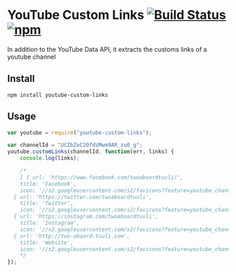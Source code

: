 # YouTube Custom Links  [![Build Status](https://travis-ci.org/thomasbrueggemann/youtube-custom-links.svg?branch=master)](https://travis-ci.org/thomasbrueggemann/youtube-custom-links) [![npm](https://img.shields.io/badge/npm-1.0.2-blue.svg)](https://www.npmjs.com/package/youtube-custom-links)
In addition to the YouTube Data API, it extracts the customs links of a youtube channel

## Install

`npm install youtube-custom-links`

## Usage

```javascript
var youtube = require("youtube-custom-links");

var channelId = "UCZbZeC2OfdVMwm9AR_zu0_g";
youtube.customLinks(channelId, function(err, links) {
	console.log(links);

	/*
	[ { url: 'https://www.facebook.com/twoaboardtuuli/',
    title: 'Facebook',
    icon: '//s2.googleusercontent.com/s2/favicons?feature=youtube_channel&domain_url=https%3A%2F%2Fwww.facebook.com%2Ftwoaboardtuuli%2F' },
  { url: 'https://twitter.com/twoaboardtuuli',
    title: 'Twitter',
    icon: '//s2.googleusercontent.com/s2/favicons?feature=youtube_channel&domain_url=https%3A%2F%2Ftwitter.com%2Ftwoaboardtuuli' },
  { url: 'https://instagram.com/twoaboardtuuli',
    title: 'Instagram',
    icon: '//s2.googleusercontent.com/s2/favicons?feature=youtube_channel&domain_url=https%3A%2F%2Finstagram.com%2Ftwoaboardtuuli' },
  { url: 'http://two-aboard-tuuli.com',
    title: 'Website',
    icon: '//s2.googleusercontent.com/s2/favicons?feature=youtube_channel&domain_url=http%3A%2F%2Ftwo-aboard-tuuli.com' } ]
	*/
});
```